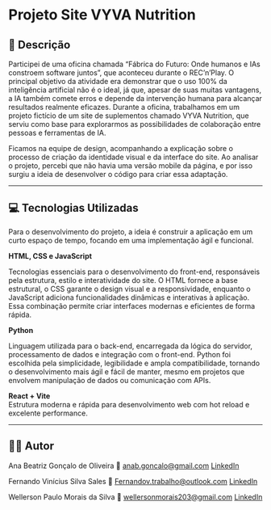 # Projeto Site VYVA Nutrition
## 📝 Descrição

Participei de uma oficina chamada “Fábrica do Futuro: Onde humanos e IAs constroem software juntos”, que aconteceu durante o REC’n’Play. O principal objetivo da atividade era demonstrar que o uso 100% da inteligência artificial não é o ideal, já que, apesar de suas muitas vantagens, a IA também comete erros e depende da intervenção humana para alcançar resultados realmente eficazes. Durante a oficina, trabalhamos em um projeto fictício de um site de suplementos chamado VYVA Nutrition, que serviu como base para explorarmos as possibilidades de colaboração entre pessoas e ferramentas de IA.

Ficamos na equipe de design, acompanhando a explicação sobre o processo de criação da identidade visual e da interface do site. Ao analisar o projeto, percebi que não havia uma versão mobile da página, e por isso surgiu a ideia de desenvolver o código para criar essa adaptação.

---

## 💻 Tecnologias Utilizadas

Para o desenvolvimento do projeto, a ideia é construir a aplicação em um curto espaço de tempo, focando em uma implementação ágil e funcional.

**HTML, CSS e JavaScript**

  Tecnologias essenciais para o desenvolvimento do front-end, responsáveis pela estrutura, estilo e interatividade do site. O HTML fornece a base estrutural, o CSS garante o design visual e a responsividade, enquanto o JavaScript adiciona funcionalidades dinâmicas e interativas à aplicação. Essa combinação permite criar interfaces modernas e eficientes de forma rápida.

**Python**

  Linguagem utilizada para o back-end, encarregada da lógica do servidor, processamento de dados e integração com o front-end. Python foi escolhida pela simplicidade, legibilidade e ampla compatibilidade, tornando o desenvolvimento mais ágil e fácil de manter, mesmo em projetos que envolvem manipulação de dados ou comunicação com APIs.

**React + Vite**  
  Estrutura moderna e rápida para desenvolvimento web com hot reload e excelente performance.

---

## 👩‍💻 Autor
Ana Beatriz Gonçalo de Oliveira
📧 anab.goncalo@gmail.com
[LinkedIn](https://www.linkedin.com/in/ana-oliveira-dev)

Fernando Vinícius Silva Sales
📧 Fernandov.trabalho@outlook.com
[LinkedIn](https://www.linkedin.com/in/fernandov-sales/)

Wellerson Paulo Morais da Silva
📧 wellersonmorais203@gmail.com
[LinkedIn](https://www.linkedin.com/in/wellerson-paulo-morais-61289326b)

